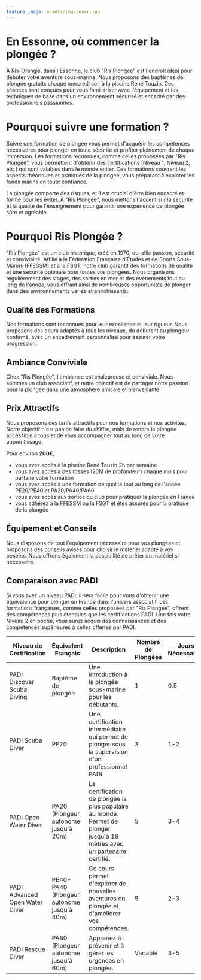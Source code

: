 ```yaml
---
feature_image: assets/img/cover.jpg
---
```


# En Essonne, où commencer la plongée ?

À Ris-Orangis, dans l'Essonne, le club "Ris Plongée" est l'endroit idéal pour débuter votre aventure sous-marine. Nous proposons des baptêmes de plongée gratuits chaque mercredi soir à la piscine René Touzin. Ces séances sont conçues pour vous familiariser avec l'équipement et les techniques de base dans un environnement sécurisé et encadré par des professionnels passionnés.

# Pourquoi suivre une formation ?

Suivre une formation de plongée vous permet d'acquérir les compétences nécessaires pour plonger en toute sécurité et profiter pleinement de chaque immersion. Les formations reconnues, comme celles proposées par "Ris Plongée", vous permettent d'obtenir des certifications (Niveau 1, Niveau 2, etc.) qui sont valables dans le monde entier. Ces formations couvrent les aspects théoriques et pratiques de la plongée, vous préparant à explorer les fonds marins en toute confiance.

La plongée comporte des risques, et il est crucial d'être bien encadré et formé pour les éviter. À "Ris Plongée", nous mettons l'accent sur la sécurité et la qualité de l'enseignement pour garantir une expérience de plongée sûre et agréable.

# Pourquoi Ris Plongée ?

"Ris Plongée" est un club historique, créé en 1970, qui allie passion, sécurité et convivialité. Affilié à la Fédération Française d’Études et de Sports Sous-Marins (FFESSM) et à la FSGT, notre club garantit des formations de qualité et une sécurité optimale pour toutes vos plongées. Nous organisons régulièrement des stages, des sorties en mer et des événements tout au long de l'année, vous offrant ainsi de nombreuses opportunités de plonger dans des environnements variés et enrichissants.

## Qualité des Formations

Nos formations sont reconnues pour leur excellence et leur rigueur. Nous proposons des cours adaptés à tous les niveaux, du débutant au plongeur confirmé, avec un encadrement personnalisé pour assurer votre progression.

## Ambiance Conviviale

Chez "Ris Plongée", l'ambiance est chaleureuse et conviviale. Nous sommes un club associatif, et notre objectif est de partager notre passion pour la plongée dans une atmosphère amicale et bienveillante.

## Prix Attractifs

Nous proposons des tarifs attractifs pour nos formations et nos activités. Notre objectif n'est pas de faire du chiffre, mais de rendre la plongée accessible à tous et de vous accompagner tout au long de votre apprentissage.

Pour environ **200€**,

- vous avez accès à la piscine René Touzin 2h par semaine
- vous avez accès à des fosses (20M de profondeur) chaque mois pour parfaire votre formation
- vous avez accès à une formation de qualité tout au long de l'année PE20/PE40 et PA20/PA40/PA60
- vous avez accès aux sorties du club pour pratiquer la plongée en France
- vous adhérez à la FFESSM ou la FSGT et êtes assurés pour la pratique de la plongée 

## Équipement et Conseils

Nous disposons de tout l'équipement nécessaire pour vos plongées et proposons des conseils avisés pour choisir le matériel adapté à vos besoins. Nous offrons également la possibilité de prêter du matériel si nécessaire.

## Comparaison avec PADI

Si vous avez un niveau PADI, il sera facile pour vous d'obtenir une équivalence pour plonger en France dans l'univers associatif. Les formations françaises, comme celles proposées par "Ris Plongée", offrent des compétences plus étendues que les certifications PADI. Une fois votre Niveau 2 en poche, vous aurez acquis des connaissances et des compétences supérieures à celles offertes par PADI.

| Niveau de Certification | Équivalent Français | Description | Nombre de Plongées | Jours Nécessaires | Coût Estimé | Via Ris Plongée |
|-------------------------|---------------------|-------------|--------------------|-------------------|-------------|-----------------|
| PADI Discover Scuba Diving | Baptême de plongée | Une introduction à la plongée sous-marine pour les débutants. | 1 | 0.5 | Entre 100 € et 150 € | gratuit |
| PADI Scuba Diver | PE20 | Une certification intermédiaire qui permet de plonger sous la supervision d'un professionnel PADI. | 3 | 1-2 | Entre 250 € et 350 € | 1 saison sportive, 200€ | 
| PADI Open Water Diver | PA20 (Plongeur autonome jusqu'à 20m) | La certification de plongée la plus populaire au monde. Permet de plonger jusqu'à 18 mètres avec un partenaire certifié. | 5 | 3-4 | Entre 400 € et 600 € | 1 saison sportive, 200€ |
| PADI Advanced Open Water Diver | PE40-PA40 (Plongeur autonome jusqu'à 40m) | Ce cours permet d'explorer de nouvelles aventures en plongée et d'améliorer vos compétences. | 5 | 2-3 | Entre 300 € et 500 € | 1 saison sportive, 200€ |
| PADI Rescue Diver | PA60 (Plongeur autonome jusqu'à 60m) | Apprenez à prévenir et à gérer les urgences en plongée. | Variable | 3-5 | Entre 400 € et 600 € | 1 saison sportive, 200€ |


